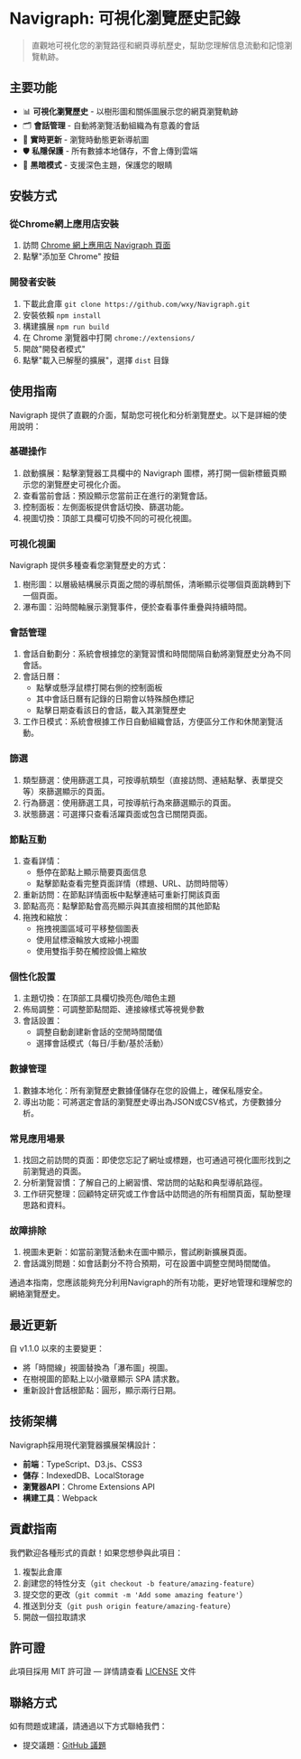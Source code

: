 Navigraph: 可視化瀏覽歷史記錄
===

> 直觀地可視化您的瀏覽路徑和網頁導航歷史，幫助您理解信息流動和記憶瀏覽軌跡。

## 主要功能

- 📊 **可視化瀏覽歷史** - 以樹形圖和關係圖展示您的網頁瀏覽軌跡
- 🗂️ **會話管理** - 自動將瀏覽活動組織為有意義的會話
- 🔄 **實時更新** - 瀏覽時動態更新導航圖
- 🛡️ **私隱保護** - 所有數據本地儲存，不會上傳到雲端
- 🌙 **黑暗模式** - 支援深色主題，保護您的眼睛

## 安裝方式

### 從Chrome網上應用店安裝

1. 訪問 [Chrome 網上應用店 Navigraph 頁面](https://chrome.google.com/webstore/detail/navigraph/jfjgdldpgmnhclffkkcnbhleijeopkhi)
2. 點擊"添加至 Chrome" 按鈕

### 開發者安裝

1. 下載此倉庫 `git clone https://github.com/wxy/Navigraph.git`
2. 安裝依賴 `npm install`
3. 構建擴展 `npm run build`
4. 在 Chrome 瀏覽器中打開 `chrome://extensions/`
5. 開啟"開發者模式"
6. 點擊"載入已解壓的擴展"，選擇 `dist` 目錄

## 使用指南

Navigraph 提供了直觀的介面，幫助您可視化和分析瀏覽歷史。以下是詳細的使用說明：

### 基礎操作

1. 啟動擴展：點擊瀏覽器工具欄中的 Navigraph 圖標，將打開一個新標籤頁顯示您的瀏覽歷史可視化介面。
2. 查看當前會話：預設顯示您當前正在進行的瀏覽會話。
3. 控制面板：左側面板提供會話切換、篩選功能。
4. 視圖切換：頂部工具欄可切換不同的可視化視圖。

### 可視化視圖

Navigraph 提供多種查看您瀏覽歷史的方式：

1. 樹形圖：以層級結構展示頁面之間的導航關係，清晰顯示從哪個頁面跳轉到下一個頁面。
2. 瀑布圖：沿時間軸展示瀏覽事件，便於查看事件重疊與持續時間。

### 會話管理

1. 會話自動劃分：系統會根據您的瀏覽習慣和時間間隔自動將瀏覽歷史分為不同會話。
2. 會話日曆：
   - 點擊或懸浮鼠標打開右側的控制面板
   - 其中會話日曆有記錄的日期會以特殊顏色標記
   - 點擊日期查看該日的會話，載入其瀏覽歷史
3. 工作日模式：系統會根據工作日自動組織會話，方便區分工作和休閒瀏覽活動。

### 篩選

1. 類型篩選：使用篩選工具，可按導航類型（直接訪問、連結點擊、表單提交等）來篩選顯示的頁面。
2. 行為篩選：使用篩選工具，可按導航行為來篩選顯示的頁面。
3. 狀態篩選：可選擇只查看活躍頁面或包含已關閉頁面。

### 節點互動

1. 查看詳情：
   - 懸停在節點上顯示簡要頁面信息
   - 點擊節點查看完整頁面詳情（標題、URL、訪問時間等）
2. 重新訪問：在節點詳情面板中點擊連結可重新打開該頁面
3. 節點高亮：點擊節點會高亮顯示與其直接相關的其他節點
4. 拖拽和縮放：
   - 拖拽視圖區域可平移整個圖表
   - 使用鼠標滾輪放大或縮小視圖
   - 使用雙指手勢在觸控設備上縮放

### 個性化設置

1. 主題切換：在頂部工具欄切換亮色/暗色主題
2. 佈局調整：可調整節點間距、連接線樣式等視覺參數
3. 會話設置：
   - 調整自動創建新會話的空閒時間閾值
   - 選擇會話模式（每日/手動/基於活動）
  
### 數據管理

1. 數據本地化：所有瀏覽歷史數據僅儲存在您的設備上，確保私隱安全。
2. 導出功能：可將選定會話的瀏覽歷史導出為JSON或CSV格式，方便數據分析。

### 常見應用場景

1. 找回之前訪問的頁面：即使您忘記了網址或標題，也可通過可視化圖形找到之前瀏覽過的頁面。
2. 分析瀏覽習慣：了解自己的上網習慣、常訪問的站點和典型導航路徑。
3. 工作研究整理：回顧特定研究或工作會話中訪問過的所有相關頁面，幫助整理思路和資料。

### 故障排除

1. 視圖未更新：如當前瀏覽活動未在圖中顯示，嘗試刷新擴展頁面。
2. 會話識別問題：如會話劃分不符合預期，可在設置中調整空閒時間閾值。

通過本指南，您應該能夠充分利用Navigraph的所有功能，更好地管理和理解您的網絡瀏覽歷史。

## 最近更新

自 v1.1.0 以來的主要變更：

- 將「時間線」視圖替換為「瀑布圖」視圖。
- 在樹視圖的節點上以小徽章顯示 SPA 請求數。
- 重新設計會話根節點：圓形，顯示兩行日期。

## 技術架構

Navigraph採用現代瀏覽器擴展架構設計：

- **前端**：TypeScript、D3.js、CSS3
- **儲存**：IndexedDB、LocalStorage
- **瀏覽器API**：Chrome Extensions API
- **構建工具**：Webpack

## 貢獻指南

我們歡迎各種形式的貢獻！如果您想參與此項目：

1. 複製此倉庫
2. 創建您的特性分支（`git checkout -b feature/amazing-feature`）
3. 提交您的更改（`git commit -m 'Add some amazing feature'`）
4. 推送到分支（`git push origin feature/amazing-feature`）
5. 開啟一個拉取請求

## 許可證

此項目採用 MIT 許可證 — 詳情請查看 [LICENSE](LICENSE) 文件

## 聯絡方式

如有問題或建議，請通過以下方式聯絡我們：

- 提交議題：[GitHub 議題](https://github.com/wxy/Navigraph/issues)